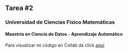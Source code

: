 ## Tarea #2
### Universidad de Ciencias Físico Matemáticas
#### Maestría en Ciencia de Datos - Aprendizaje Automático

Para visualizar mi código en Collab da click [aquí](https://colab.research.google.com/drive/17n2X8TsvKgrkyD0E-R7VZ7UyweYOv3gu?usp=sharing)